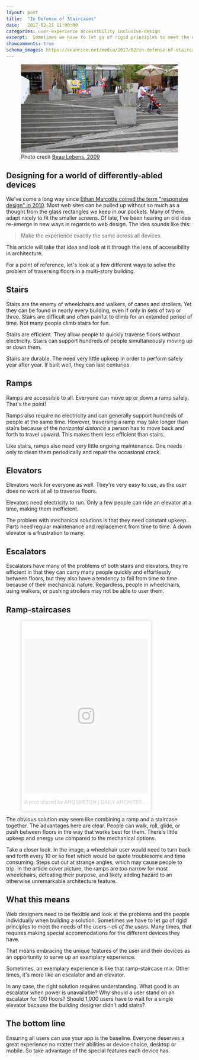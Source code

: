 ```yaml
---
layout: post
title:  "In Defense of Staircases"
date:   2017-02-21 11:00:00
categories: user-experience accessibility inclusive-design
excerpt:  Sometimes we have to let go of rigid principles to meet the needs of all users. Many times, that requires making special accommodations for the different devices they have.
showcomments: true
schema_images: https://seanrice.net/media/2017/02/in-defense-of-staircases-1.jpg
---
```


<figure>
<img src="/media/2017/02/in-defense-of-staircases-1.jpg" alt="A non-handicap-friendly ramp cuts through a set of stairs">
<figcaption>Photo credit <a href="https://www.flickr.com/photos/borkazoid/4202740785" target="\_blank">Beau Lebens, 2009</a></figcaption>
</figure>

## Designing for a world of differently-abled devices

We've come a long way since [Ethan Marcotte coined the term "responsive design" in 2010](https://alistapart.com/article/responsive-web-design). Most web sites can be pulled up without so much as a thought from the glass rectangles we keep in our pockets. Many of them adapt nicely to fit the smaller screens. Of late, I've been hearing an old idea re-emerge in new ways in regards to web design. The idea sounds like this:

> Make the experience exactly the same across all devices.

This article will take that idea and look at it through the lens of accessibility in architecture.

For a point of reference, let's look at a few different ways to solve the problem of traversing floors in a multi-story building.

## Stairs

Stairs are the enemy of wheelchairs and walkers, of canes and strollers. Yet they can be found in nearly every building, even if only in sets of two or three. Stairs are difficult and often painful to climb for an extended period of time. Not many people climb stairs for fun.

Stairs are efficient. They allow people to quickly traverse floors without electricity. Stairs can support hundreds of people simultaneously moving up or down them.

Stairs are durable. The need very little upkeep in order to perform safely year after year. If built well, they can last centuries.

## Ramps

Ramps are accessible to all. Everyone can move up or down a ramp safely. That's the point!

Ramps also require no electricity and can generally support hundreds of people at the same time. However, traversing a ramp may take longer than stairs because of the _horizontal distance_ a person has to move back and forth to travel upward. This makes them less efficient than stairs.

Like stairs, ramps also need very little ongoing maintenance. One needs only to clean them periodically and repair the occasional crack.

## Elevators

Elevators work for everyone as well. They're very easy to use, as the user does no work at all to traverse floors.

Elevators need electricity to run. Only a few people can ride an elevator at a time, making them inefficient.

The problem with mechanical solutions is that they need constant upkeep. Parts need regular maintenance and replacement from time to time. A down elevator is a frustration to many.

## Escalators

Escalators have many of the problems of both stairs and elevators. they're efficient in that they can carry many people quickly and effortlessly between floors, but they also have a tendency to fail from time to time because of their mechanical nature. Regardless, people in wheelchairs, using walkers, or pushing strollers may not be able to user them.

## Ramp-staircases

<figure class="img-right"><blockquote class="instagram-media" data-instgrm-version="7" style=" background:#FFF; border:0; border-radius:3px; box-shadow:0 0 1px 0 rgba(0,0,0,0.5),0 1px 10px 0 rgba(0,0,0,0.15); margin: 1px; max-width:350px; padding:0; width:99.375%; width:-webkit-calc(100% - 2px); width:calc(100% - 2px);"><div style="padding:8px;"> <div style=" background:#F8F8F8; line-height:0; margin-top:40px; padding:62.55006675567423% 0; text-align:center; width:100%;"> <div style=" background:url(data:image/png;base64,iVBORw0KGgoAAAANSUhEUgAAACwAAAAsCAMAAAApWqozAAAABGdBTUEAALGPC/xhBQAAAAFzUkdCAK7OHOkAAAAMUExURczMzPf399fX1+bm5mzY9AMAAADiSURBVDjLvZXbEsMgCES5/P8/t9FuRVCRmU73JWlzosgSIIZURCjo/ad+EQJJB4Hv8BFt+IDpQoCx1wjOSBFhh2XssxEIYn3ulI/6MNReE07UIWJEv8UEOWDS88LY97kqyTliJKKtuYBbruAyVh5wOHiXmpi5we58Ek028czwyuQdLKPG1Bkb4NnM+VeAnfHqn1k4+GPT6uGQcvu2h2OVuIf/gWUFyy8OWEpdyZSa3aVCqpVoVvzZZ2VTnn2wU8qzVjDDetO90GSy9mVLqtgYSy231MxrY6I2gGqjrTY0L8fxCxfCBbhWrsYYAAAAAElFTkSuQmCC); display:block; height:44px; margin:0 auto -44px; position:relative; top:-22px; width:44px;"></div></div><p style=" color:#c9c8cd; font-family:Arial,sans-serif; font-size:14px; line-height:17px; margin-bottom:0; margin-top:8px; overflow:hidden; padding:8px 0 7px; text-align:center; text-overflow:ellipsis; white-space:nowrap;"><a href="https://www.instagram.com/p/BFSqVhFiFio/" style=" color:#c9c8cd; font-family:Arial,sans-serif; font-size:14px; font-style:normal; font-weight:normal; line-height:17px; text-decoration:none;" target="\_blank">A post shared by ARQSKETCH | DAILY ARCHITECTURE (@arqsketch)</a> on <time style=" font-family:Arial,sans-serif; font-size:14px; line-height:17px;" datetime="2016-05-12T03:09:29+00:00">May 11, 2016 at 8:09pm PDT</time></p></div></blockquote> <script async defer src="//platform.instagram.com/en_US/embeds.js"></script>
</figure>

The obvious solution may seem like combining a ramp and a staircase together. The advantages here are clear. People can walk, roll, glide, or push between floors in the way that works best for them. There's little upkeep and energy use compared to the mechanical options.

Take a closer look. In the image, a wheelchair user would need to turn back and forth every 10 or so feet which would be quote troublesome and time consuming. Steps cut out at strange angles, which may cause people to trip. In the article cover picture, the ramps are too narrow for most wheelchairs, defeating their purpose, and likely adding hazard to an otherwise unremarkable architecture feature.

## What this means

Web designers need to be flexible and look at the problems and the people individually when building a solution. Sometimes we have to let go of rigid principles to meet the needs of the users&mdash;*all of the users*. Many times, that requires making special accommodations for the different devices they have.

That means embracing the unique features of the user and their devices as an opportunity to serve up an exemplary experience.

Sometimes, an exemplary experience is like that ramp-staircase mix. Other times, it's more like an escalator and an elevator.

In any case, the right solution requires understanding. What good is an escalator when power is unavailable? Why should a user stand on an escalator for 100 floors? Should 1,000 users have to wait for a single elevator because the building designer didn't add stairs?

## The bottom line

Ensuring all users can use your app is the baseline. Everyone deserves a great experience no matter their abilities or device choice, desktop or mobile. So take advantage of the special features each device has.

